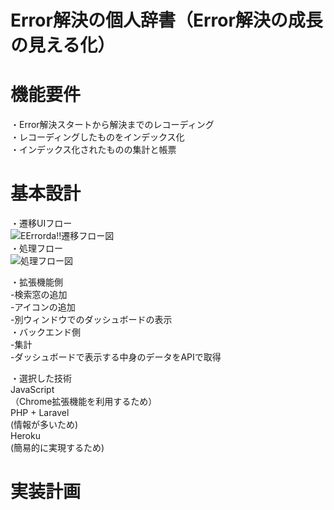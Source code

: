 # Error解決の個人辞書（Error解決の成長の見える化）

# 機能要件
・Error解決スタートから解決までのレコーディング<br>
・レコーディングしたものをインデックス化<br>
・インデックス化されたものの集計と帳票<br>



# 基本設計
・遷移UIフロー<br>
![EErrorda!!遷移フロー図](https://user-images.githubusercontent.com/75469934/152122934-9893a020-99c6-4421-aa54-d00b5c42e150.jpeg)
 <br>
 ・処理フロー<br>
 ![処理フロー図](https://user-images.githubusercontent.com/75469934/152130169-f2e789b3-f88a-4a95-a72e-a0a18b9b15e4.jpeg)
<br>


・拡張機能側<br>
-検索窓の追加<br>
-アイコンの追加<br>
-別ウィンドウでのダッシュボードの表示<br>
・バックエンド側<br>
-集計<br>
-ダッシュボードで表示する中身のデータをAPIで取得<br>

・選択した技術<br>
JavaScript <br>
（Chrome拡張機能を利用するため）<br>
PHP + Laravel <br>
(情報が多いため)<br>
Heroku <br>
(簡易的に実現するため)<br>




# 実装計画
